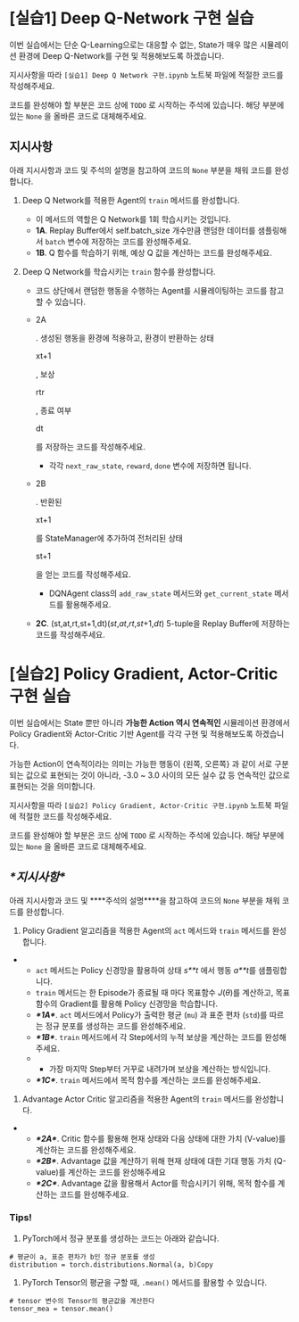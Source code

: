 # **[실습1] Deep Q-Network 구현 실습**

이번 실습에서는 단순 Q-Learning으로는 대응할 수 없는, State가 매우 많은 시뮬레이션 환경에 Deep Q-Network를 구현 및 적용해보도록 하겠습니다.

지시사항을 따라 `[실습1] Deep Q Network 구현.ipynb` 노트북 파일에 적절한 코드를 작성해주세요.

코드를 완성해야 할 부분은 코드 상에 `TODO` 로 시작하는 주석에 있습니다. 해당 부분에 있는 `None` 을 올바른 코드로 대체해주세요.

## **지시사항**

아래 지시사항과 코드 및 주석의 설명을 참고하여 코드의 `None` 부분을 채워 코드를 완성합니다.

1. Deep Q Network를 적용한 Agent의 `train` 메서드를 완성합니다.

   - 이 메서드의 역할은 Q Network를 1회 학습시키는 것입니다.
   - **1A**. Replay Buffer에서 self.batch_size 개수만큼 랜덤한 데이터를 샘플링해서 `batch` 변수에 저장하는 코드를 완성해주세요.
   - **1B**. Q 함수를 학습하기 위해, 예상 Q 값을 계산하는 코드를 완성해주세요.

2. Deep Q Network를 학습시키는 `train` 함수를 완성합니다.

   - 코드 상단에서 랜덤한 행동을 수행하는 Agent를 시뮬레이팅하는 코드를 참고할 수 있습니다.

   - 2A

     . 생성된 행동을 환경에 적용하고, 환경이 반환하는 상태

      

     xt+1

     , 보상

      

     rtr

     , 종료 여부

      

     dt

     를 저장하는 코드를 작성해주세요.

     - 각각 `next_raw_state`, `reward`, `done` 변수에 저장하면 됩니다.

   - 2B

     . 반환된

      

     xt+1

      

     를 StateManager에 추가하여 전처리된 상태

      

     st+1

      

     을 얻는 코드를 작성해주세요.

     - DQNAgent class의 `add_raw_state` 메서드와 `get_current_state` 메서드를 활용해주세요.

   - **2C**. (st,at,rt,st+1,dt)(*st*,*at*,*rt*,*st*+1,*dt*) 5-tuple을 Replay Buffer에 저장하는 코드를 작성해주세요.



# **[실습2] Policy Gradient, Actor-Critic 구현 실습**

이번 실습에서는 State 뿐만 아니라 **가능한 Action 역시 연속적인** 시뮬레이션 환경에서 Policy Gradient와 Actor-Critic 기반 Agent를 각각 구현 및 적용해보도록 하겠습니다.

가능한 Action이 연속적이라는 의미는 가능한 행동이 {왼쪽, 오른쪽} 과 같이 서로 구분되는 값으로 표현되는 것이 아니라, -3.0 ~ 3.0 사이의 모든 실수 값 등 연속적인 값으로 표현되는 것을 의미합니다.

지시사항을 따라 `[실습2] Policy Gradient, Actor-Critic 구현.ipynb` 노트북 파일에 적절한 코드를 작성해주세요.

코드를 완성해야 할 부분은 코드 상에 `TODO` 로 시작하는 주석에 있습니다. 해당 부분에 있는 `None` 을 올바른 코드로 대체해주세요.

## ***\*지시사항\****

아래 지시사항과 코드 및 ***\*주석의 설명\****을 참고하여 코드의 `None` 부분을 채워 코드를 완성합니다.

1. Policy Gradient 알고리즘을 적용한 Agent의 `act` 메서드와 `train` 메서드를 완성합니다.

- - `act` 메서드는 Policy 신경망을 활용하여 상태 *s**t* 에서 행동 *a**t*를 샘플링합니다.
  - `train` 메서드는 한 Episode가 종료될 때 마다 목표함수 *J*(*θ*)를 계산하고, 목표 함수의 Gradient를 활용해 Policy 신경망을 학습합니다.
  - ***\*1A\****. `act` 메서드에서 Policy가 출력한 평균 (`mu`) 과 표준 편차 (`std`)를 따르는 정규 분포를 생성하는 코드를 완성해주세요.
  - ***\*1B\****. `train` 메서드에서 각 Step에서의 누적 보상을 계산하는 코드를 완성해주세요.
  - - 가장 마지막 Step부터 거꾸로 내려가며 보상을 계산하는 방식입니다.
  - ***\*1C\****. `train` 메서드에서 목적 함수를 계산하는 코드를 완성해주세요.

1. Advantage Actor Critic 알고리즘을 적용한 Agent의 `train` 메서드를 완성합니다.

- - ***\*2A\****. Critic 함수를 활용해 현재 상태와 다음 상태에 대한 가치 (V-value)를 계산하는 코드를 완성해주세요.
  - ***\*2B\****. Advantage 값을 계산하기 위해 현재 상태에 대한 기대 행동 가치 (Q-value)를 계산하는 코드를 완성해주세요
  - ***\*2C\****. Advantage 값을 활용해서 Actor를 학습시키기 위해, 목적 함수를 계산하는 코드를 완성해주세요.

### Tips!

1. PyTorch에서 정규 분포를 생성하는 코드는 아래와 같습니다.

```
# 평균이 a, 표준 편차가 b인 정규 분포를 생성
distribution = torch.distributions.Normal(a, b)Copy
```

1. PyTorch Tensor의 평균을 구할 때, `.mean()` 메서드를 활용할 수 있습니다.

```
# tensor 변수의 Tensor의 평균값을 계산한다
tensor_mea = tensor.mean()
```